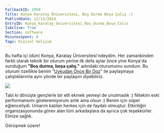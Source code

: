 ```yaml
---
FallbackID: 2950
Title: Konya Karatay Üniversitesi, Boş Durma Boşa Çalış :)
PublishDate: 12/12/2014
EntryID: Konya_Karatay_Universitesi_Bos_Durma_Bosa_Calis
IsActive: True
Section: software
MinutesSpent: 0
Tags: Kişisel Gelişim
---
```

Bu hafta içi (dün) Konya, Karatay Üniversitesi'ndeydim. Her zamankinden farklı olarak teknik bir oturum yerine ilk defa aylar önce yine Konya'da sunduğum **"Boş durma, boşa çalış."** adındaki oturumumu sundum. Bu oturum özellikle benim "[Uykudan Önce Bir Doz](www.leanpub.com/uykudan_once_bir_doz)" ile paylaşmaya çalıştıklarımla aynı yönde bir paylaşım diyebiliriz.

![](http://blob.daron.yondem.com/assets/2950/karatay.jpg)

Tabi ki dönüşte gençlerle bir etli ekmek yemeyi de unutmadık :) Nitekim eski performansımı gösteremiyorum artık ama olsun :) Benim için süper eğlenceliydi. Umarım katılan herkes için de faydalı olmuştur. Etkinliğin organizasyonunda görev alan tüm arkadaşlara da ayrıca çok teşekkürler. Elinize sağlık.

Görüşmek üzere!
